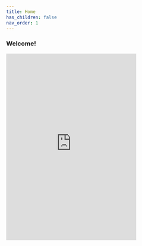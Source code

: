 ```yaml
---
title: Home
has_children: false
nav_order: 1
---
```


### Welcome!

<iframe src="https://discord.com/widget?id=782438773690597389&theme=dark" width="350" height="500" allowtransparency="true" frameborder="0" sandbox="allow-popups allow-popups-to-escape-sandbox allow-same-origin allow-scripts"></iframe>
